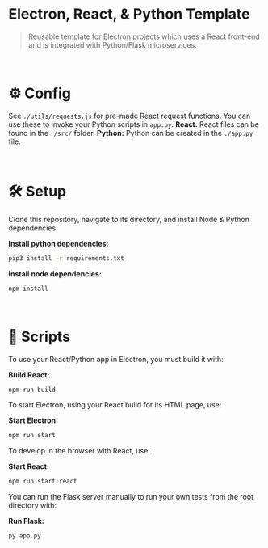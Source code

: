 # Electron, React, & Python Template
> Reusable template for Electron projects which uses a React front-end and is integrated with Python/Flask microservices.
<br>

# ⚙️ Config
See `./utils/requests.js` for pre-made React request functions. You can use these to invoke your Python scripts in `app.py`.
**React:** React files can be found in the `./src/` folder.
**Python:** Python can be created in the `./app.py` file.

<br>

# 🛠️ Setup
Clone this repository, navigate to its directory, and install Node & Python dependencies:

**Install python dependencies:**
```bash
pip3 install -r requirements.txt
```

**Install node dependencies:**
```bash
npm install
```
<br>

# 📜 Scripts
To use your React/Python app in Electron, you must build it with:

**Build React:**
```bash
npm run build
```

To start Electron, using your React build for its HTML page, use:

**Start Electron:**
```bash
npm run start
```

To develop in the browser with React, use:

**Start React:**
```bash
npm run start:react
```

You can run the Flask server manually to run your own tests from the root directory with:

**Run Flask:**
```bash
py app.py
```